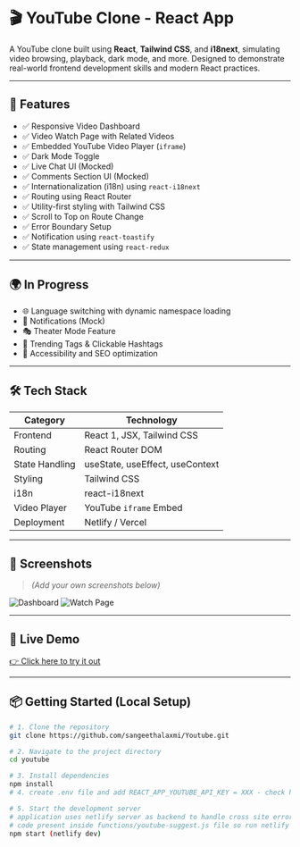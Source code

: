 # 🎬 YouTube Clone - React App

A YouTube clone built using **React**, **Tailwind CSS**, and **i18next**, simulating video browsing, playback, dark mode, and more. Designed to demonstrate real-world frontend development skills and modern React practices.

---

## 🚀 Features

- ✅ Responsive Video Dashboard
- ✅ Video Watch Page with Related Videos
- ✅ Embedded YouTube Video Player (`iframe`)
- ✅ Dark Mode Toggle
- ✅ Live Chat UI (Mocked)
- ✅ Comments Section UI (Mocked)
- ✅ Internationalization (i18n) using `react-i18next`
- ✅ Routing using React Router
- ✅ Utility-first styling with Tailwind CSS
- ✅ Scroll to Top on Route Change
- ✅ Error Boundary Setup
- ✅ Notification using `react-toastify`
- ✅ State management using `react-redux`

---

## 🌍 In Progress

- 🌐 Language switching with dynamic namespace loading
- 🔔 Notifications (Mock)
- 🎭 Theater Mode Feature
- 📌 Trending Tags & Clickable Hashtags
- 🎨 Accessibility and SEO optimization

---

## 🛠️ Tech Stack

| Category       | Technology                      |
| -------------- | ------------------------------- |
| Frontend       | React 1, JSX, Tailwind CSS      |
| Routing        | React Router DOM                |
| State Handling | useState, useEffect, useContext |
| Styling        | Tailwind CSS                    |
| i18n           | react-i18next                   |
| Video Player   | YouTube `iframe` Embed          |
| Deployment     | Netlify / Vercel                |

---

## 📸 Screenshots

> _(Add your own screenshots below)_

![Dashboard](screenshots/dashboard.png)
![Watch Page](screenshots/watch-page.png)

---

## 🔗 Live Demo

[👉 Click here to try it out](https://veeplay.netlify.app/)

---

## 📦 Getting Started (Local Setup)

```bash
# 1. Clone the repository
git clone https://github.com/sangeethalaxmi/Youtube.git

# 2. Navigate to the project directory
cd youtube

# 3. Install dependencies
npm install
# 4. create .env file and add REACT_APP_YOUTUBE_API_KEY = XXX - check https://developers.google.com/workspace/guides/create-credentials to create project and get youtube api key

# 5. Start the development server
# application uses netlify server as backend to handle cross site error in search query of application
# code present inside functions/youtube-suggest.js file so run netlify dev in local
npm start (netlify dev)
```

